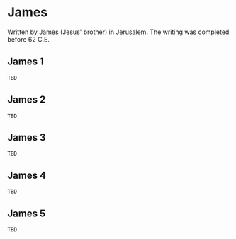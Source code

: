 # James

Written by James (Jesus' brother) in Jerusalem. The writing was completed before 62 C.E.

## James 1

```
TBD
```


## James 2

```
TBD
```


## James 3

```
TBD
```


## James 4

```
TBD
```


## James 5

```
TBD
```


